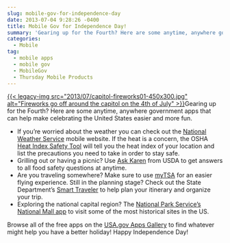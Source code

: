 ```yaml
---
slug: mobile-gov-for-independence-day
date: 2013-07-04 9:28:26 -0400
title: Mobile Gov for Independence Day!
summary: 'Gearing up for the Fourth? Here are some anytime, anywhere government apps that can help make celebrating the United States easier and more fun. If you&#8217;re worried about the weather you can check out the National Weather Service mobile website. If the heat'
categories:
  - Mobile
tag:
  - mobile apps
  - mobile gov
  - MobileGov
  - Thursday Mobile Products
---
```


[{{< legacy-img src="2013/07/capitol-fireworks01-450x300.jpg" alt="Fireworks go off around the capitol on the 4th of July" >}}](https://s3.amazonaws.com/digitalgov/_legacy-img/2013/07/capitol-fireworks01.jpg)Gearing up for the Fourth? Here are some anytime, anywhere government apps that can help make celebrating the United States easier and more fun.

  * If you&#8217;re worried about the weather you can check out the [National Weather Service](http://mobile.weather.gov/#typeLocation "National Weather Service") mobile website. If the heat is a concern, the OSHA [Heat Index Safety Tool](http://www.osha.gov/SLTC/heatillness/heat_index/heat_app.html "Heat Safety Tool ") will tell you the heat index of your location and list the precautions you need to take in order to stay safe.
  * Grilling out or having a picnic? Use [Ask Karen](http://apps.usa.gov/ask-karen.shtml) from USDA to get answers to all food safety questions at anytime.
  * Are you traveling somewhere? Make sure to use [myTSA](http://www.tsa.gov/traveler-information/my-tsa-mobile-application) for an easier flying experience. Still in the planning stage? Check out the State Department&#8217;s [Smart Traveler](http://apps.usa.gov/smart-traveler.shtml) to help plan your itinerary and organize your trip.
  * Exploring the national capital region? The [National Park Service&#8217;s National Mall app](http://apps.usa.gov/nps-national-mall.shtml) to visit some of the most historical sites in the US.

Browse all of the free apps on the [USA.gov Apps Gallery](http://apps.usa.gov/) to find whatever might help you have a better holiday! Happy Independence Day!